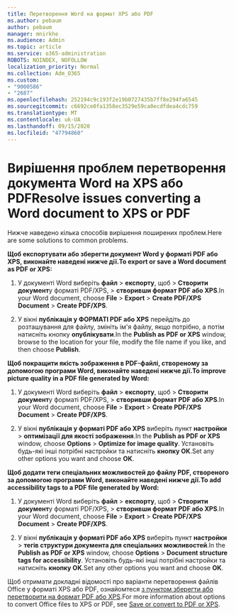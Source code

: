 ```yaml
---
title: Перетворення Word на формат XPS або PDF
ms.author: pebaum
author: pebaum
manager: mnirkhe
ms.audience: Admin
ms.topic: article
ms.service: o365-administration
ROBOTS: NOINDEX, NOFOLLOW
localization_priority: Normal
ms.collection: Adm_O365
ms.custom:
- "9000586"
- "2687"
ms.openlocfilehash: 252194c9c193f2e19b0727435b7ff8e294fa6545
ms.sourcegitcommit: c6692ce0fa1358ec3529e59ca0ecdfdea4cdc759
ms.translationtype: MT
ms.contentlocale: uk-UA
ms.lasthandoff: 09/15/2020
ms.locfileid: "47794860"
---
```

# <a name="resolve-issues-converting-a-word-document-to-xps-or-pdf"></a><span data-ttu-id="2ab49-102">Вирішення проблем перетворення документа Word на XPS або PDF</span><span class="sxs-lookup"><span data-stu-id="2ab49-102">Resolve issues converting a Word document to XPS or PDF</span></span>

<span data-ttu-id="2ab49-103">Нижче наведено кілька способів вирішення поширених проблем.</span><span class="sxs-lookup"><span data-stu-id="2ab49-103">Here are some solutions to common problems.</span></span> 

<span data-ttu-id="2ab49-104">**Щоб експортувати або зберегти документ Word у форматі PDF або XPS, виконайте наведені нижче дії.**</span><span class="sxs-lookup"><span data-stu-id="2ab49-104">**To export or save a Word document as PDF or XPS:**</span></span>

1. <span data-ttu-id="2ab49-105">У документі Word виберіть **файл**  >  **експорту**, щоб  >  **Створити документ**у форматі PDF/XPS,  >  **створивши формат PDF або XPS**.</span><span class="sxs-lookup"><span data-stu-id="2ab49-105">In your Word document, choose  **File** > **Export** > **Create PDF/XPS Document** > **Create PDF/XPS**.</span></span>

2. <span data-ttu-id="2ab49-106">У вікні **публікація у ФОРМАТІ PDF або XPS** перейдіть до розташування для файлу, змініть ім'я файлу, якщо потрібно, а потім натисніть кнопку **опублікувати**.</span><span class="sxs-lookup"><span data-stu-id="2ab49-106">In the **Publish as PDF or XPS** window, browse to the location for your file, modify the file name if you like, and then choose **Publish**.</span></span>

<span data-ttu-id="2ab49-107">**Щоб покращити якість зображення в PDF-файлі, створеному за допомогою програми Word, виконайте наведені нижче дії.**</span><span class="sxs-lookup"><span data-stu-id="2ab49-107">**To improve picture quality in a PDF file generated by Word:**</span></span>

1. <span data-ttu-id="2ab49-108">У документі Word виберіть **файл**  >  **експорту**, щоб  >  **Створити документ**у форматі PDF/XPS,  >  **створивши формат PDF або XPS**.</span><span class="sxs-lookup"><span data-stu-id="2ab49-108">In your Word document, choose  **File** > **Export** > **Create PDF/XPS Document** > **Create PDF/XPS**.</span></span>

2. <span data-ttu-id="2ab49-109">У вікні **публікація у форматі PDF або XPS** виберіть пункт **настройки**  >  **оптимізації для якості зображення**.</span><span class="sxs-lookup"><span data-stu-id="2ab49-109">In the **Publish as PDF or XPS** window, choose **Options** > **Optimize for image quality**.</span></span> <span data-ttu-id="2ab49-110">Установіть будь-які інші потрібні настройки та натисніть **кнопку OK**.</span><span class="sxs-lookup"><span data-stu-id="2ab49-110">Set any other options you want and choose **OK**.</span></span> 

<span data-ttu-id="2ab49-111">**Щоб додати теги спеціальних можливостей до файлу PDF, створеного за допомогою програми Word, виконайте наведені нижче дії.**</span><span class="sxs-lookup"><span data-stu-id="2ab49-111">**To add accessibility tags to a PDF file generated by Word:**</span></span>
 
1. <span data-ttu-id="2ab49-112">У документі Word виберіть **файл**  >  **експорту**, щоб  >  **Створити документ**у форматі PDF/XPS,  >  **створивши формат PDF або XPS**.</span><span class="sxs-lookup"><span data-stu-id="2ab49-112">In your Word document, choose  **File** > **Export** > **Create PDF/XPS Document** > **Create PDF/XPS**.</span></span>

2. <span data-ttu-id="2ab49-113">У вікні **публікація у форматі PDF або XPS** виберіть пункт **настройки**  >  **тегів структури документа для спеціальних можливостей**.</span><span class="sxs-lookup"><span data-stu-id="2ab49-113">In the **Publish as PDF or XPS** window, choose **Options** > **Document structure tags for accessibility**.</span></span> <span data-ttu-id="2ab49-114">Установіть будь-які інші потрібні настройки та натисніть **кнопку OK**.</span><span class="sxs-lookup"><span data-stu-id="2ab49-114">Set any other options you want and choose **OK**.</span></span>

<span data-ttu-id="2ab49-115">Щоб отримати докладні відомості про варіанти перетворення файлів Office у форматі XPS або PDF, ознайомтеся [з пунктом зберегти або перетворити на формат PDF або XPS](https://support.office.com/article/d85416c5-7d77-4fd6-a216-6f4bf7c7c110).</span><span class="sxs-lookup"><span data-stu-id="2ab49-115">For more information about options to convert Office files to XPS or PDF, see [Save or convert to PDF or XPS](https://support.office.com/article/d85416c5-7d77-4fd6-a216-6f4bf7c7c110).</span></span>